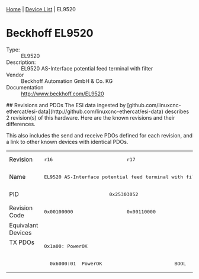 <div class="nav"><a href="/esi-data">Home</a> | <a href="/esi-data/devices">Device List</a> | EL9520</div>

#  Beckhoff EL9520

<dl>
  <dt>Type:</dt><dd>EL9520</dd>
  <dt>Description:</dt><dd>EL9520 AS-Interface potential feed terminal with filter</dd>
  <dt>Vendor</dt><dd>Beckhoff Automation GmbH & Co. KG</dd>
  <dt>Documentation</dt><dd><a href="http://www.beckhoff.com/EL9520">http://www.beckhoff.com/EL9520</a></dd>
</dl>
## Revisions and PDOs
The ESI data ingested by [github.com/linuxcnc-ethercat/esi-data](http://github.com/linuxcnc-ethercat/esi-data) describes 2 revision(s) of this hardware.  Here are the known revisions and their differences.

This also includes the send and receive PDOs defined for each revision, and a link to other known devices with identical PDOs.

<table>
<tr >
<td class="first">Revision</td>
<td ><pre>r16</pre></td>
<td ><pre>r17</pre></td>
</tr>
<tr >
<td class="first">Name</td>
<td  colspan=2 align="center"><pre>EL9520 AS-Interface potential feed terminal with filter</pre></td>
</tr>
<tr >
<td class="first">PID</td>
<td  colspan=2 align="center"><pre>0x25303052</pre></td>
</tr>
<tr >
<td class="first">Revision Code</td>
<td ><pre>0x00100000</pre></td>
<td ><pre>0x00110000</pre></td>
</tr>
<tr >
<td class="first">Equivalant Devices</td>
<td  colspan=2 align="center"></td>
</tr>
<tr class="txpdo pdosection">
<td class="first" rowspan=2 valign=top>TX PDOs</td>
<td colspan=2 align="left"><pre>0x1a00: PowerOK</pre></td>
<td></td>
</tr>
<tr class="txpdo">
<td  colspan=2 align="left"><pre>  0x6000:01  PowerOK                         BOOL</pre></td>
</tr>
</table>
